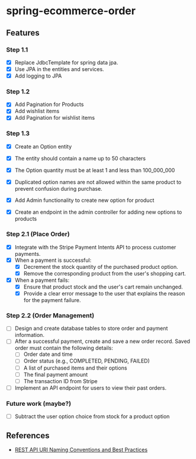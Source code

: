 # spring-ecommerce-order

## Features
### Step 1.1
- [x] Replace JdbcTemplate for spring data jpa.
- [x] Use JPA in the entities and services.
- [x] Add logging to JPA
### Step 1.2
- [x] Add Pagination for Products
- [x] Add wishlist items
- [x] Add Pagination for wishlist items
### Step 1.3
- [x] Create an Option entity
- [x] The entity should contain a name up to 50 characters
- [x] The Option quantity must be at least 1 and less than 100_000_000
- [x] Duplicated option names are not allowed within the same product to prevent confusion during purchase.

- [x] Add Admin functionality to create new option for product
- [x] Create an endpoint in the admin controller for adding new options to products

### Step 2.1 (Place Order) 
- [x] Integrate with the Stripe Payment Intents API to process customer payments.
- [x] When a payment is successful:
  - [x] Decrement the stock quantity of the purchased product option. 
  - [x] Remove the corresponding product from the user's shopping cart. 
- [x] When a payment fails:
  - [x] Ensure that product stock and the user's cart remain unchanged. 
  - [x] Provide a clear error message to the user that explains the reason for the payment failure.

### Step 2.2 (Order Management)
- [ ] Design and create database tables to store order and payment information. 
- [ ] After a successful payment, create and save a new order record. Saved order must contain the following details:
  - [ ] Order date and time 
  - [ ] Order status (e.g., COMPLETED, PENDING, FAILED)
  - [ ] A list of purchased items and their options 
  - [ ] The final payment amount 
  - [ ] The transaction ID from Stripe
- [ ] Implement an API endpoint for users to view their past orders.

### Future work (maybe?)
- [ ] Subtract the user option choice from stock for a product option

## References
- [REST API URI Naming Conventions and Best Practices](https://restfulapi.net/resource-naming/)
